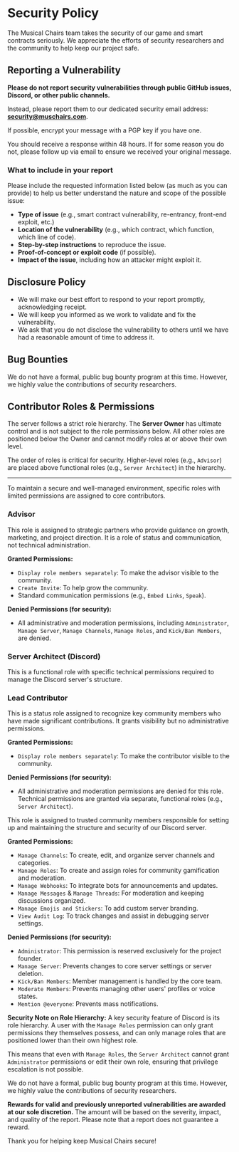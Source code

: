<!-- BEGIN SECURITY.MD TEMPLATE -->

# Security Policy

The Musical Chairs team takes the security of our game and smart contracts seriously. We appreciate the efforts of security researchers and the community to help keep our project safe.

## Reporting a Vulnerability

**Please do not report security vulnerabilities through public GitHub issues, Discord, or other public channels.**

Instead, please report them to our dedicated security email address: **security@muschairs.com**.

If possible, encrypt your message with a PGP key if you have one.

You should receive a response within 48 hours. If for some reason you do not, please follow up via email to ensure we received your original message.

### What to include in your report

Please include the requested information listed below (as much as you can provide) to help us better understand the nature and scope of the possible issue:

*   **Type of issue** (e.g., smart contract vulnerability, re-entrancy, front-end exploit, etc.)
*   **Location of the vulnerability** (e.g., which contract, which function, which line of code).
*   **Step-by-step instructions** to reproduce the issue.
*   **Proof-of-concept or exploit code** (if possible).
*   **Impact of the issue**, including how an attacker might exploit it.

## Disclosure Policy

*   We will make our best effort to respond to your report promptly, acknowledging receipt.
*   We will keep you informed as we work to validate and fix the vulnerability.
*   We ask that you do not disclose the vulnerability to others until we have had a reasonable amount of time to address it.

## Bug Bounties

We do not have a formal, public bug bounty program at this time. However, we highly value the contributions of security researchers.

## Contributor Roles & Permissions

The server follows a strict role hierarchy. The **Server Owner** has ultimate control and is not subject to the role permissions below. All other roles are positioned below the Owner and cannot modify roles at or above their own level.

The order of roles is critical for security. Higher-level roles (e.g., `Advisor`) are placed above functional roles (e.g., `Server Architect`) in the hierarchy.

---

To maintain a secure and well-managed environment, specific roles with limited permissions are assigned to core contributors.

### Advisor

This role is assigned to strategic partners who provide guidance on growth, marketing, and project direction. It is a role of status and communication, not technical administration.

**Granted Permissions:**
- `Display role members separately`: To make the advisor visible to the community.
- `Create Invite`: To help grow the community.
- Standard communication permissions (e.g., `Embed Links`, `Speak`).

**Denied Permissions (for security):**
- All administrative and moderation permissions, including `Administrator`, `Manage Server`, `Manage Channels`, `Manage Roles`, and `Kick/Ban Members`, are denied.

### Server Architect (Discord)

This is a functional role with specific technical permissions required to manage the Discord server's structure.

### Lead Contributor

This is a status role assigned to recognize key community members who have made significant contributions. It grants visibility but no administrative permissions.

**Granted Permissions:**
- `Display role members separately`: To make the contributor visible to the community.

**Denied Permissions (for security):**
- All administrative and moderation permissions are denied for this role. Technical permissions are granted via separate, functional roles (e.g., `Server Architect`).

This role is assigned to trusted community members responsible for setting up and maintaining the structure and security of our Discord server.

**Granted Permissions:**
- `Manage Channels`: To create, edit, and organize server channels and categories.
- `Manage Roles`: To create and assign roles for community gamification and moderation.
- `Manage Webhooks`: To integrate bots for announcements and updates.
- `Manage Messages` & `Manage Threads`: For moderation and keeping discussions organized.
- `Manage Emojis and Stickers`: To add custom server branding.
- `View Audit Log`: To track changes and assist in debugging server settings.

**Denied Permissions (for security):**
- `Administrator`: This permission is reserved exclusively for the project founder.
- `Manage Server`: Prevents changes to core server settings or server deletion.
- `Kick/Ban Members`: Member management is handled by the core team.
- `Moderate Members`: Prevents managing other users' profiles or voice states.
- `Mention @everyone`: Prevents mass notifications.

**Security Note on Role Hierarchy:**
A key security feature of Discord is its role hierarchy. A user with the `Manage Roles` permission can only grant permissions they themselves possess, and can only manage roles that are positioned lower than their own highest role.

This means that even with `Manage Roles`, the `Server Architect` cannot grant `Administrator` permissions or edit their own role, ensuring that privilege escalation is not possible.

We do not have a formal, public bug bounty program at this time. However, we highly value the contributions of security researchers.

**Rewards for valid and previously unreported vulnerabilities are awarded at our sole discretion.** The amount will be based on the severity, impact, and quality of the report. Please note that a report does not guarantee a reward.

Thank you for helping keep Musical Chairs secure!

<!-- END SECURITY.MD TEMPLATE -->
